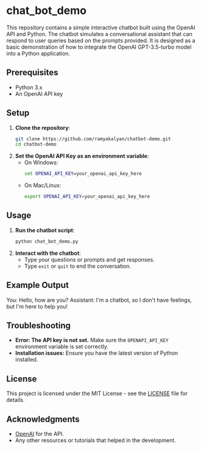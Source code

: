 # chat_bot_demo
This repository contains a simple interactive chatbot built using the OpenAI API and Python. The chatbot simulates a conversational assistant that can respond to user queries based on the prompts provided. It is designed as a basic demonstration of how to integrate the OpenAI GPT-3.5-turbo model into a Python application.
## Prerequisites
- Python 3.x
- An OpenAI API key

## Setup
1. **Clone the repository**:
   ```bash
   git clone https://github.com/ramyakalyan/chatbot-demo.git
   cd chatbot-demo

2. **Set the OpenAI API Key as an environment variable**:
   - On Windows:
     ```cmd
     set OPENAI_API_KEY=your_openai_api_key_here
     ```
   - On Mac/Linux:
     ```bash
     export OPENAI_API_KEY=your_openai_api_key_here
     ```
## Usage
1. **Run the chatbot script**:
   ```bash
   python chat_bot_demo.py
   ```
2. **Interact with the chatbot**:
   - Type your questions or prompts and get responses.
   - Type `exit` or `quit` to end the conversation.
  
## Example Output

You: Hello, how are you?
Assistant: I'm a chatbot, so I don't have feelings, but I'm here to help you!

## Troubleshooting
- **Error: The API key is not set.** Make sure the `OPENAPI_API_KEY` environment variable is set correctly.
- **Installation issues:** Ensure you have the latest version of Python installed.

## License
This project is licensed under the MIT License - see the [LICENSE](LICENSE) file for details.

## Acknowledgments
- [OpenAI](https://www.openai.com/) for the API.
- Any other resources or tutorials that helped in the development.


